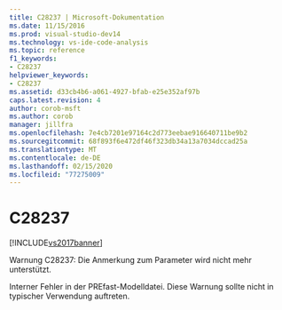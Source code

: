 ```yaml
---
title: C28237 | Microsoft-Dokumentation
ms.date: 11/15/2016
ms.prod: visual-studio-dev14
ms.technology: vs-ide-code-analysis
ms.topic: reference
f1_keywords:
- C28237
helpviewer_keywords:
- C28237
ms.assetid: d33cb4b6-a061-4927-bfab-e25e352af97b
caps.latest.revision: 4
author: corob-msft
ms.author: corob
manager: jillfra
ms.openlocfilehash: 7e4cb7201e97164c2d773eebae916640711be9b2
ms.sourcegitcommit: 68f893f6e472df46f323db34a13a7034dccad25a
ms.translationtype: MT
ms.contentlocale: de-DE
ms.lasthandoff: 02/15/2020
ms.locfileid: "77275009"
---
```

# <a name="c28237"></a>C28237
[!INCLUDE[vs2017banner](../includes/vs2017banner.md)]

Warnung C28237: Die Anmerkung zum Parameter wird nicht mehr unterstützt.  
  
 Interner Fehler in der PREfast-Modelldatei. Diese Warnung sollte nicht in typischer Verwendung auftreten.
